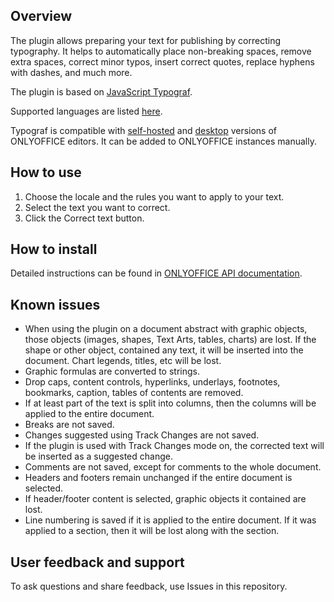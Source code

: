 ## Overview

The plugin allows preparing your text for publishing by correcting typography. It helps to automatically place non-breaking spaces, remove extra spaces, correct minor typos, insert correct quotes, replace hyphens with dashes, and much more.

The plugin is based on [JavaScript Typograf](https://github.com/typograf/typograf). 

Supported languages are listed [here](https://github.com/typograf/typograf/blob/dev/docs/LOCALES.en-US.md).

Typograf is compatible with [self-hosted](https://github.com/ONLYOFFICE/DocumentServer) and [desktop](https://github.com/ONLYOFFICE/DesktopEditors) versions of ONLYOFFICE editors. It can be added to ONLYOFFICE instances manually. 

## How to use

1. Choose the locale and the rules you want to apply to your text.
2. Select the text you want to correct.
3. Click the Correct text button.

## How to install

Detailed instructions can be found in [ONLYOFFICE API documentation](https://api.onlyoffice.com/plugin/installation).

## Known issues

* When using the plugin on a document abstract with graphic objects, those objects (images, shapes, Text Arts, tables, charts) are lost. If the shape or other object, contained any text, it will be inserted into the document. Chart legends, titles, etc will be lost.
* Graphic formulas are converted to strings.
* Drop caps, content controls, hyperlinks, underlays, footnotes, bookmarks, caption, tables of contents are removed.
* If at least part of the text is split into columns, then the columns will be applied to the entire document.
* Breaks are not saved.
* Changes suggested using Track Changes are not saved.
* If the plugin is used with Track Changes mode on, the corrected text will be inserted as a suggested change.
* Comments are not saved, except for comments to the whole document.
* Headers and footers remain unchanged if the entire document is selected.
* If header/footer content is selected, graphic objects it contained are lost.
* Line numbering is saved if it is applied to the entire document. If it was applied to a section, then it will be lost along with the section.

## User feedback and support

To ask questions and share feedback, use Issues in this repository.
